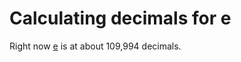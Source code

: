 # Calculating decimals for e
Right now [e](https://github.com/Nikolai-Grytvik-Borbe/e/blob/main/e.txt) is at about 109,994 decimals.
